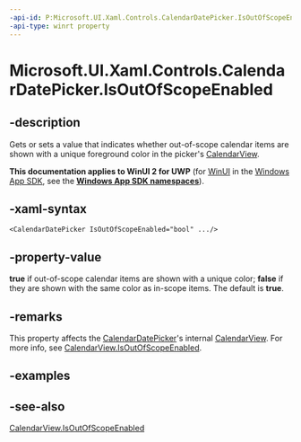 ```yaml
---
-api-id: P:Microsoft.UI.Xaml.Controls.CalendarDatePicker.IsOutOfScopeEnabled
-api-type: winrt property
---
```


<!-- Property syntax
public bool IsOutOfScopeEnabled { get;  set; }
-->

# Microsoft.UI.Xaml.Controls.CalendarDatePicker.IsOutOfScopeEnabled

## -description
Gets or sets a value that indicates whether out-of-scope calendar items are shown with a unique foreground color in the picker's [CalendarView](calendarview.md).

**This documentation applies to WinUI 2 for UWP** (for [WinUI](/windows/apps/winui/winui3/) in the [Windows App SDK](/windows/apps/windows-app-sdk/), see the **[Windows App SDK namespaces](/windows/windows-app-sdk/api/winrt/)**).

## -xaml-syntax
```xaml
<CalendarDatePicker IsOutOfScopeEnabled="bool" .../>
```


## -property-value
**true** if out-of-scope calendar items are shown with a unique color; **false** if they are shown with the same color as in-scope items. The default is **true**.

## -remarks
This property affects the [CalendarDatePicker](calendardatepicker.md)'s internal [CalendarView](calendarview.md). For more info, see [CalendarView.IsOutOfScopeEnabled](calendarview_isoutofscopeenabled.md).

## -examples

## -see-also
[CalendarView.IsOutOfScopeEnabled](calendarview_isoutofscopeenabled.md)
